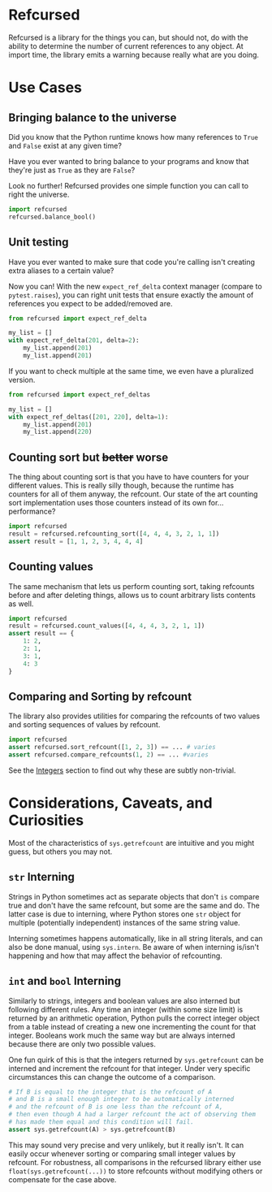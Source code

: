 # Refcursed

Refcursed is a library for the things you can, but should not, do with the ability to determine the number of current references to any object.
At import time, the library emits a warning because really what are you doing.

# Use Cases

## Bringing balance to the universe

Did you know that the Python runtime knows how many references to `True` and `False` exist at any given time?

Have you ever wanted to bring balance to your programs and know that they're just as `True` as they are `False`?

Look no further! Refcursed provides one simple function you can call to right the universe.

```py
import refcursed
refcursed.balance_bool()
```

## Unit testing

Have you ever wanted to make sure that code you're calling isn't creating extra aliases to a certain value?

Now you can! With the new `expect_ref_delta` context manager (compare to `pytest.raises`), you can right unit tests that ensure exactly the amount of references you expect to be added/removed are.

```py
from refcursed import expect_ref_delta

my_list = []
with expect_ref_delta(201, delta=2):
    my_list.append(201)
    my_list.append(201)
```

If you want to check multiple at the same time, we even have a pluralized version.
```py
from refcursed import expect_ref_deltas

my_list = []
with expect_ref_deltas([201, 220], delta=1):
    my_list.append(201)
    my_list.append(220)
```

## Counting sort but ~~better~~ worse

The thing about counting sort is that you have to have counters for your different values. This is really silly though, because the runtime has counters for all of them anyway, the refcount. Our state of the art counting sort implementation uses those counters instead of its own for... performance?

```py
import refcursed
result = refcursed.refcounting_sort([4, 4, 4, 3, 2, 1, 1])
assert result = [1, 1, 2, 3, 4, 4, 4]
```

## Counting values

The same mechanism that lets us perform counting sort, taking refcounts before and after deleting things, allows us to count arbitrary lists contents as well.

```py
import refcursed
result = refcursed.count_values([4, 4, 4, 3, 2, 1, 1])
assert result == {
    1: 2,
    2: 1,
    3: 1,
    4: 3
}
```

## Comparing and Sorting by refcount

The library also provides utilities for comparing the refcounts of two values and sorting sequences of values by refcount.

```py
import refcursed
assert refcursed.sort_refcount([1, 2, 3]) == ... # varies
assert refcursed.compare_refcounts(1, 2) == ... #varies
```

See the [Integers](#integers) section to find out why these are subtly non-trivial.


# Considerations, Caveats, and Curiosities

Most of the characteristics of `sys.getrefcount` are intuitive and you might guess, but others you may not.

## `str` Interning

Strings in Python sometimes act as separate objects that don't `is` compare true and don't have the same refcount, but some are the same and do. The latter case is due to interning, where Python stores one `str` object for multiple (potentially independent) instances of the same string value.

Interning sometimes happens automatically, like in all string literals, and can also be done manual, using `sys.intern`. Be aware of when interning is/isn't happening and how that may affect the behavior of refcounting.

## `int` and `bool` Interning

Similarly to strings, integers and boolean values are also interned but following different rules. Any time an integer (within some size limit) is returned by an arithmetic operation, Python pulls the correct integer object from a table instead of creating a new one incrementing the count for that integer. Booleans work much the same way but are always interned because there are only two possible values.

One fun quirk of this is that the integers returned by `sys.getrefcount` can be interned and increment the refcount for that integer. Under very specific circumstances this can change the outcome of a comparison.

```py
# If B is equal to the integer that is the refcount of A
# and B is a small enough integer to be automatically interned
# and the refcount of B is one less than the refcount of A,
# then even though A had a larger refcount the act of observing them
# has made them equal and this condition will fail.
assert sys.getrefcount(A) > sys.getrefcount(B)
```

This may sound very precise and very unlikely, but it really isn't.
It can easily occur whenever sorting or comparing small integer values by refcount.
For robustness, all comparisons in the refcursed library either use `float(sys.getrefcount(...))` to store refcounts without modifying others or compensate for the case above.
